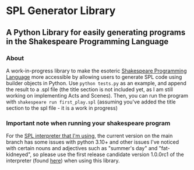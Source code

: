 # SPL Generator Library
## A Python Library for easily generating programs in the Shakespeare Programming Language
### About
A work-in-progress library to make the esoteric [Shakespeare Programming Language](https://shakespearelang.com/1.0/) more accessible by allowing users to generate SPL code using builder objects in Python. Use `python tests.py` as an example, and append the result to a .spl file (the title section is not included yet, as I am still working on implementing Acts and Scenes). Then, you can run the program with `shakespeare run first_play.spl` (assuming you've added the title section to the spl file - it is a work in progress)

### **Important** note when running your shakespeare program
For the [SPL interpreter that I'm using](https://github.com/zmbc/shakespearelang/), the current version on the main branch has some issues with python 3.10+ and other issues I've noticed with certain nouns and adjectives such as "summer's day" and "fat-kidneyed", so please use the first release candidate version 1.0.0rc1 of the interpreter (found [here](https://pypi.org/project/shakespearelang/1.0.0rc1/)) when using this library. 
